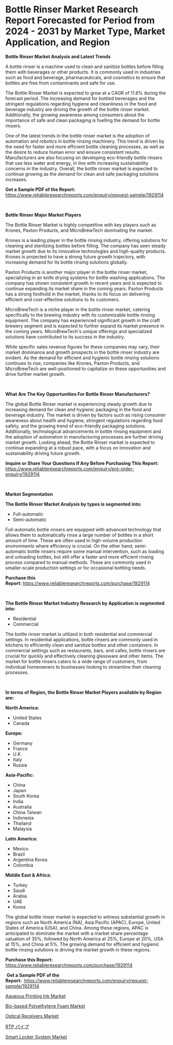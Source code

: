 <p><h1>Bottle Rinser Market Research Report Forecasted for Period from 2024 -  2031 by Market Type, Market Application, and Region</h1></p><p><strong>Bottle Rinser Market Analysis and Latest Trends</strong></p>
<p><p>A bottle rinser is a machine used to clean and sanitize bottles before filling them with beverages or other products. It is commonly used in industries such as food and beverage, pharmaceuticals, and cosmetics to ensure that bottles are free from contaminants and safe for use.</p><p>The Bottle Rinser Market is expected to grow at a CAGR of 11.8% during the forecast period. The increasing demand for bottled beverages and the stringent regulations regarding hygiene and cleanliness in the food and beverage industry are driving the growth of the bottle rinser market. Additionally, the growing awareness among consumers about the importance of safe and clean packaging is fuelling the demand for bottle rinsers.</p><p>One of the latest trends in the bottle rinser market is the adoption of automation and robotics in bottle rinsing machinery. This trend is driven by the need for faster and more efficient bottle cleaning processes, as well as the desire to reduce human error and ensure consistent results. Manufacturers are also focusing on developing eco-friendly bottle rinsers that use less water and energy, in line with increasing sustainability concerns in the industry. Overall, the bottle rinser market is expected to continue growing as the demand for clean and safe packaging solutions increases.</p></p>
<p><strong>Get a Sample PDF of the Report:&nbsp;</strong> <a href="https://www.reliableresearchreports.com/enquiry/request-sample/1929114">https://www.reliableresearchreports.com/enquiry/request-sample/1929114</a></p>
<p>&nbsp;</p>
<p><strong>Bottle Rinser Major Market Players</strong></p>
<p><p>The Bottle Rinser Market is highly competitive with key players such as Krones, Paxton Products, and MicroBrewTech dominating the market. </p><p>Krones is a leading player in the bottle rinsing industry, offering solutions for cleaning and sterilizing bottles before filling. The company has seen steady market growth due to its innovative technologies and high-quality products. Krones is projected to have a strong future growth trajectory, with increasing demand for its bottle rinsing solutions globally.</p><p>Paxton Products is another major player in the bottle rinser market, specializing in air knife drying systems for bottle washing applications. The company has shown consistent growth in recent years and is expected to continue expanding its market share in the coming years. Paxton Products has a strong foothold in the market, thanks to its focus on delivering efficient and cost-effective solutions to its customers.</p><p>MicroBrewTech is a niche player in the bottle rinser market, catering specifically to the brewing industry with its customizable bottle rinsing equipment. The company has experienced significant growth in the craft brewery segment and is expected to further expand its market presence in the coming years. MicroBrewTech's unique offerings and specialized solutions have contributed to its success in the industry.</p><p>While specific sales revenue figures for these companies may vary, their market dominance and growth prospects in the bottle rinser industry are evident. As the demand for efficient and hygienic bottle rinsing solutions continues to rise, companies like Krones, Paxton Products, and MicroBrewTech are well-positioned to capitalize on these opportunities and drive further market growth.</p></p>
<p>&nbsp;</p>
<p><strong>What Are The Key Opportunities For Bottle Rinser Manufacturers?</strong></p>
<p><p>The global Bottle Rinser market is experiencing steady growth due to increasing demand for clean and hygienic packaging in the food and beverage industry. The market is driven by factors such as rising consumer awareness about health and hygiene, stringent regulations regarding food safety, and the growing trend of eco-friendly packaging solutions. Additionally, technological advancements in bottle rinsing equipment and the adoption of automation in manufacturing processes are further driving market growth. Looking ahead, the Bottle Rinser market is expected to continue expanding at a robust pace, with a focus on innovation and sustainability driving future growth.</p></p>
<p><strong>Inquire or Share Your Questions If Any Before Purchasing This Report:</strong> <a href="https://www.reliableresearchreports.com/enquiry/pre-order-enquiry/1929114">https://www.reliableresearchreports.com/enquiry/pre-order-enquiry/1929114</a></p>
<p>&nbsp;</p>
<p><strong>Market Segmentation</strong></p>
<p><strong>The Bottle Rinser Market Analysis by types is segmented into:</strong></p>
<p><ul><li>Full-automatic</li><li>Semi-automatic</li></ul></p>
<p><p>Full-automatic bottle rinsers are equipped with advanced technology that allows them to automatically rinse a large number of bottles in a short amount of time. These are often used in high-volume production environments where efficiency is crucial. On the other hand, semi-automatic bottle rinsers require some manual intervention, such as loading and unloading bottles, but still offer a faster and more efficient rinsing process compared to manual methods. These are commonly used in smaller-scale production settings or for occasional bottling needs.</p></p>
<p><strong>Purchase this Report:&nbsp;</strong><a href="https://www.reliableresearchreports.com/purchase/1929114">https://www.reliableresearchreports.com/purchase/1929114</a></p>
<p>&nbsp;</p>
<p><strong>The Bottle Rinser Market Industry Research by Application is segmented into:</strong></p>
<p><ul><li>Residential</li><li>Commercial</li></ul></p>
<p><p>The bottle rinser market is utilized in both residential and commercial settings. In residential applications, bottle rinsers are commonly used in kitchens to efficiently clean and sanitize bottles and other containers. In commercial settings such as restaurants, bars, and cafes, bottle rinsers are crucial for quickly and effectively cleaning glassware and other items. The market for bottle rinsers caters to a wide range of customers, from individual homeowners to businesses looking to streamline their cleaning processes.</p></p>
<p>&nbsp;</p>
<p><strong>In terms of Region, the Bottle Rinser Market Players available by Region are:</strong></p>
<p>
    <p> <strong> North America: </strong>
        <ul>
            <li>United States</li>
            <li>Canada</li>
        </ul>
        </p> 
    <p> <strong> Europe: </strong>
        <ul>
            <li>Germany</li>
            <li>France</li>
            <li>U.K.</li>
            <li>Italy</li>
            <li>Russia</li>
        </ul>
        </p> 
    <p> <strong> Asia-Pacific: </strong>
        <ul>
            <li>China</li>
            <li>Japan</li>
            <li>South Korea</li>
            <li>India</li>
            <li>Australia</li>
            <li>China Taiwan</li>
            <li>Indonesia</li>
            <li>Thailand</li>
            <li>Malaysia</li>
        </ul>
        </p> 
    <p> <strong> Latin America: </strong>
        <ul>
            <li>Mexico</li>
            <li>Brazil</li>
            <li>Argentina Korea</li>
            <li>Colombia</li>
        </ul>
        </p> 
    <p> <strong> Middle East & Africa: </strong>
        <ul>
            <li>Turkey</li>
            <li>Saudi</li>
            <li>Arabia</li>
            <li>UAE</li>
            <li>Korea</li>
        </ul>
    </p>
    </p>
<p><p>The global bottle rinser market is expected to witness substantial growth in regions such as North America (NA), Asia Pacific (APAC), Europe, United States of America (USA), and China. Among these regions, APAC is anticipated to dominate the market with a market share percentage valuation of 35%, followed by North America at 25%, Europe at 20%, USA at 15%, and China at 5%. The growing demand for efficient and hygienic bottle rinsing solutions is driving the market growth in these regions.</p></p>
<p><strong>Purchase this Report: </strong><a href="https://www.reliableresearchreports.com/purchase/1929114">https://www.reliableresearchreports.com/purchase/1929114</a></p>
<p>&nbsp;<strong>Get a Sample PDF of the Report:&nbsp;&nbsp;</strong><a href="https://www.reliableresearchreports.com/enquiry/request-sample/1929114">https://www.reliableresearchreports.com/enquiry/request-sample/1929114</a></p>
<p><strong></strong></p>
<p><p><a href="https://sore-arch-6db.notion.site/Aqueous-Printing-Ink-Market-Research-Report-Unlocks-Analysis-on-the-Market-Financial-Status-Market--dc0071ac86e24ad4802a4682e47a3b75">Aqueous Printing Ink Market</a></p><p><a href="https://funky-papaya-cf4.notion.site/Bio-based-Polyethylene-Foam-Market-Research-Report-The-Key-To-Successful-Business-Strategy-Forecast-19d785be2b434558bfceacb2d8fbe5a8">Bio-based Polyethylene Foam Market</a></p><p><a href="https://view.publitas.com/reportprime-1/optical-receivers-market-share-market-new-trends-analysis-report-by-type-by-application-by-end-use-by-region-and-segment-forecasts-2024-2031/">Optical Receivers Market</a></p><p><a href="https://medium.com/@dathomson6534/rtp%E3%83%91%E3%82%A4%E3%83%97%E5%B8%82%E5%A0%B4%E3%81%AE%E5%88%86%E6%9E%90-%E3%82%B0%E3%83%AD%E3%83%BC%E3%83%90%E3%83%AB%E7%94%A3%E6%A5%AD%E3%81%AE%E5%B1%95%E6%9C%9B%E3%81%A8%E4%BA%88%E6%B8%AC-2024%E5%B9%B4%E3%81%8B%E3%82%892031%E5%B9%B4-3d8f5deb1c53">RTP パイプ</a></p><p><a href="https://view.publitas.com/reportprime-1/smart-locker-system-market-size-share-trends-analysis-report-by-application-regional-outlook-competitive-strategies-and-segment-forecasts-2024-2031/">Smart Locker System Market</a></p></p>